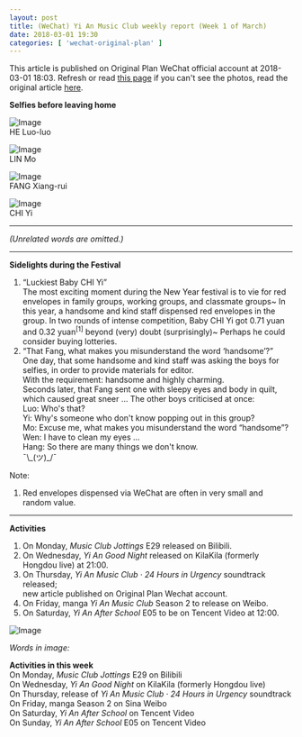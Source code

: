 ```yaml
---
layout: post
title: (WeChat) Yi An Music Club weekly report (Week 1 of March)
date: 2018-03-01 19:30
categories: [ 'wechat-original-plan' ]
---
```


This article is published on Original Plan WeChat official account at 2018-03-01 18:03. Refresh or read [this page](https://github.com/Quadrifolium/originalplan/blob/gh-pages/_posts/WeChat/2018-03-01-WeChat-Original-Plan.md) if you can't see the photos, read the original article [here](https://mp.weixin.qq.com/s/vTq2LV-RuwmpMKt49-zcxQ).

<!-- more -->

**Selfies before leaving home**

![Image](https://mmbiz.qpic.cn/mmbiz_jpg/XOMVurd7hjSnB8ibu2GQ9iaoGopuXttPHvcDjH16v9FicDL22u9e3d9jq2kW35XReTElYARZ7ibcJ3sGTVuIhNNKOA/640)  
HE Luo-luo

![Image](https://mmbiz.qpic.cn/mmbiz_jpg/XOMVurd7hjSnB8ibu2GQ9iaoGopuXttPHv60mWf5EicJPqxGp3ibVROXibUR7tDpgKIupPq4vibNvObI7Mia1jvHJSdag/640)  
LIN Mo

![Image](https://mmbiz.qpic.cn/mmbiz_jpg/XOMVurd7hjSnB8ibu2GQ9iaoGopuXttPHvXibCo1yszicvqrOSPBWTK7scyEicArpNWqm2n6EmtIl8dwawjqwxtQpibg/640)  
FANG Xiang-rui

![Image](https://mmbiz.qpic.cn/mmbiz_jpg/XOMVurd7hjSnB8ibu2GQ9iaoGopuXttPHvIdJ6k6pk1Zxjx13FghCZoqE9zInFDRQfYAA3ia4lPR4gFNI25nTgVnQ/640)  
CHI Yi

---

*(Unrelated words are omitted.)*

---

**Sidelights during the Festival**

1. “Luckiest Baby CHI Yi”  
The most exciting moment during the New Year festival is to vie for red envelopes in family groups, working groups, and classmate groups~ In this year, a handsome and kind staff dispensed red envelopes in the group. In two rounds of intense competition, Baby CHI Yi got 0.71 yuan and 0.32 yuan<sup>[1]</sup> beyond (very) doubt (surprisingly)~ Perhaps he could consider buying lotteries.
2. “That Fang, what makes you misunderstand the word ‘handsome’?”  
One day, that some handsome and kind staff was asking the boys for selfies, in order to provide materials for editor.  
With the requirement: handsome and highly charming.  
Seconds later, that Fang sent one with sleepy eyes and body in quilt, which caused great sneer … The other boys criticised at once:  
Luo: Who's that?  
Yi: Why's someone who don't know popping out in this group?  
Mo: Excuse me, what makes you misunderstand the word “handsome”?  
Wen: I have to clean my eyes …  
Hang: So there are many things we don't know.  
¯\\\_(ツ)\_/¯

Note:
1. Red envelopes dispensed via WeChat are often in very small and random value.

---

**Activities**

1. On Monday, *Music Club Jottings* E29 released on Bilibili.
2. On Wednesday, *Yi An Good Night* released on KilaKila (formerly Hongdou live) at 21:00.
3. On Thursday, *Yi An Music Club · 24 Hours in Urgency* soundtrack released;  
new article published on Original Plan Wechat account.
4. On Friday, manga *Yi An Music Club* Season 2 to release on Weibo.
5. On Saturday, *Yi An After School* E05 to be on Tencent Video at 12:00.

![Image](https://mmbiz.qpic.cn/mmbiz_jpg/XOMVurd7hjTVxFBBksNRFcxOmZkv89BPfMG0ibOsx0TSnVBSdYXib4Sc9F8Rw0JzHBRr3AicToicOaaK2QcjPiccq4Q/640)

*Words in image:*

**Activities in this week**  
On Monday, *Music Club Jottings* E29 on Bilibili  
On Wednesday, *Yi An Good Night* on KilaKila (formerly Hongdou live)  
On Thursday, release of *Yi An Music Club · 24 Hours in Urgency* soundtrack  
On Friday, manga Season 2 on Sina Weibo  
On Saturday, *Yi An After School* on Tencent Video  
On Sunday, *Yi An After School* E05 on Tencent Video  
